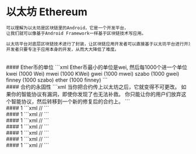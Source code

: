 # 以太坊 Ethereum

```xml
可以理解为以太坊是区块链里的Android，它是一个开发平台，
让我们就可以像基于Android Framework一样基于区块链技术写应用。

以太坊平台对底层区块链技术进行了封装，让区块链应用开发者可以直接基于以太坊平台进行开发，
开发者只要专注于应用本身的开发，从而大大降低了难度。
```

<br>
#### Ether币的单位
```xml
Ether币最小的单位是wei,
然后每1000个进一个单位
kwei (1000 Wei)
mwei (1000 KWei)
gwei (1000 mwei)
szabo (1000 gwei)
finney (1000 szabo)
ether (1000 finney)
```

<br>
#### 合约的永固性
```xml
当你把合约传上以太坊之后，它就变得不可更改。
如果你的智能协议有漏洞，即使你发现了也无法补救。
你只能让你的用户们放弃这个智能协议，然后转移到一个新的修复后的合约上。
```

<br>
#### 1
```xml
//
```

<br>
#### 1
```xml
//
```


<br>
#### 1
```xml
//
```


<br>
#### 1
```xml
//
```


<br>
#### 1
```xml
//
```


<br>
#### 1
```xml
//
```


<br>
#### 1
```xml
//
```
